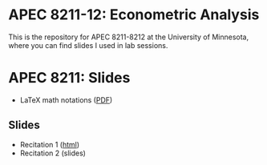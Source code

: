 # APEC 8211-12: Econometric Analysis
This is the repository for APEC 8211-8212 at the University of Minnesota, where you can find slides I used in lab sessions.

# APEC 8211: Slides
+ LaTeX math notations ([PDF](https://shunkei3.github.io/apec8211-8212/Demonstration/Demonstration.pdf))

## Slides
+ Recitation 1 ([html](https://shunkei3.github.io/apec8211-8212/Recitation/1_Introduction/recitation1_slides.html))
+ Recitation 2 (slides)